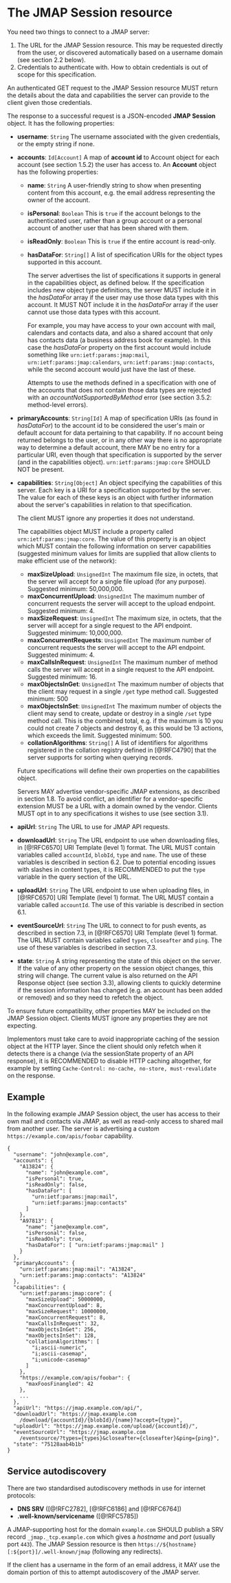# The JMAP Session resource

You need two things to connect to a JMAP server:

1. The URL for the JMAP Session resource. This may be requested directly from
   the user, or discovered automatically based on a username domain (see section 2.2 below).
2. Credentials to authenticate with. How to obtain credentials is out of scope
   for this specification.

An authenticated GET request to the JMAP Session resource MUST return the details about the data and capabilities the server can provide to the client given those credentials.

The response to a successful request is a JSON-encoded **JMAP Session** object. It has the following properties:

- **username**: `String`
  The username associated with the given credentials, or the empty string if none.
- **accounts**: `Id[Account]`
  A map of **account id** to Account object for each account (see section 1.5.2) the user has access to. An **Account** object has the following properties:

    - **name**: `String`
      A user-friendly string to show when presenting content from this account, e.g. the email address representing the owner of the account.
    - **isPersonal**: `Boolean`
      This is `true` if the account belongs to the authenticated user, rather than a group account or a personal account of another user that has been shared with them.
    - **isReadOnly**: `Boolean`
      This is `true` if the entire account is read-only.
    - **hasDataFor**: `String[]`
      A list of specification URIs for the object types supported in this account.

        The server advertises the list of specifications it supports in general
        in the capabilities object, as defined below. If the specification
        includes new object type definitions, the server MUST include it in the
        *hasDataFor* array if the user may use those data types with this
        account. It MUST NOT include it in the *hasDataFor* array if the user
        cannot use those data types with this account.

        For example, you may have access to your own account with mail,
        calendars and contacts data, and also a shared account that only has
        contacts data (a  business address book for example). In this case the
        *hasDataFor* property on the first account would include something like
        `urn:ietf:params:jmap:mail`, `urn:ietf:params:jmap:calendars`,
        `urn:ietf:params:jmap:contacts`, while the second account would just
        have the last of these.

        Attempts to use the methods defined in a specification with one of the
        accounts that does not contain those data types are rejected with an
        *accountNotSupportedByMethod* error (see section 3.5.2: method-level errors).

- **primaryAccounts**: `String[Id]`
  A map of specification URIs (as found in *hasDataFor*) to the account id to be considered the user's main or default account for data pertaining to that capability. If no account being returned belongs to the user, or in any other way there is no appropriate way to determine a default account, there MAY be no entry for a particular URI, even though that specification is supported by the server (and in the capabilities object). `urn:ietf:params:jmap:core` SHOULD NOT be present.
- **capabilities**: `String[Object]`
  An object specifying the capabilities of this server. Each key is a URI for a specification supported by the server. The value for each of these keys is an object with further information about the server's capabilities in relation to that specification.

    The client MUST ignore any properties it does not understand.

    The capabilities object MUST include a property called `urn:ietf:params:jmap:core`. The value of this property is an object which MUST contain the following information on server capabilities (suggested minimum values for limits are supplied that allow clients to make efficient use of the network):

    - **maxSizeUpload**: `UnsignedInt`
      The maximum file size, in octets, that the server will accept for a single file upload (for any purpose). Suggested minimum: 50,000,000.
    - **maxConcurrentUpload**: `UnsignedInt`
      The maximum number of concurrent requests the server will accept to the upload endpoint.  Suggested minimum: 4.
    - **maxSizeRequest**: `UnsignedInt`
      The maximum size, in octets, that the server will accept for a single
      request to the API endpoint. Suggested minimum: 10,000,000.
    - **maxConcurrentRequests**: `UnsignedInt`
      The maximum number of concurrent requests the server will accept to
      the API endpoint. Suggested minimum: 4.
    - **maxCallsInRequest**: `UnsignedInt`
      The maximum number of method calls the server will accept in a single request to the API endpoint.  Suggested minimum: 16.
    - **maxObjectsInGet**: `UnsignedInt`
      The maximum number of objects that the client may request in a single `/get` type method call. Suggested minimum: 500
    - **maxObjectsInSet**: `UnsignedInt`
      The maximum number of objects the client may send to create, update or destroy in a single `/set` type method call. This is the combined total, e.g. if the maximum is 10 you could not create 7 objects and destroy 6, as this would be 13 actions, which exceeds the limit. Suggested minimum: 500.
    - **collationAlgorithms**: `String[]`
      A list of identifiers for algorithms registered in the collation registry defined in [@!RFC4790] that the server supports for sorting when querying records.

    Future specifications will define their own properties on the capabilities object.

    Servers MAY advertise vendor-specific JMAP extensions, as described in section 1.8. To avoid conflict, an identifier for a vendor-specific extension MUST be a URL with a domain owned by the vendor. Clients MUST opt in to any specifications it wishes to use (see section 3.1).

- **apiUrl**: `String`
  The URL to use for JMAP API requests.
- **downloadUrl**: `String`
  The URL endpoint to use when downloading files, in [@!RFC6570] URI Template (level 1) format. The URL MUST contain variables called `accountId`, `blobId`, `type` and `name`. The use of these variables is described in section 6.2. Due to potential encoding issues with slashes in content types, it is RECOMMENDED to put the `type` variable in the query section of the URL.
- **uploadUrl**: `String`
  The URL endpoint to use when uploading files, in [@!RFC6570] URI Template (level 1) format. The URL MUST contain a variable called `accountId`. The use of this variable is described in section 6.1.
- **eventSourceUrl**: `String`
  The URL to connect to for push events, as described in section 7.3, in [@!RFC6570] URI Template (level 1) format. The URL MUST contain variables called `types`, `closeafter` and `ping`. The use of these variables is described in section 7.3.
- **state**: `String`
  A string representing the state of this object on the server. If the value of any other property on the session object changes, this string will change. The current value is also returned on the API Response object (see section 3.3), allowing clients to quickly determine if the session information has changed (e.g. an account has been added or removed) and so they need to refetch the object.

To ensure future compatibility, other properties MAY be included on the JMAP Session object. Clients MUST ignore any properties they are not expecting.

Implementors must take care to avoid inappropriate caching of the session object at the HTTP layer. Since the client should only refetch when it detects there is a change (via the sessionState property of an API response), it is RECOMMENDED to disable HTTP caching altogether, for example by setting `Cache-Control: no-cache, no-store, must-revalidate` on the response.

## Example

In the following example JMAP Session object, the user has access to their own mail and contacts via JMAP, as well as read-only access to shared mail from another user. The server is advertising a custom `https://example.com/apis/foobar` capability.

    {
      "username": "john@example.com",
      "accounts": {
        "A13824": {
          "name": "john@example.com",
          "isPersonal": true,
          "isReadOnly": false,
          "hasDataFor": [
            "urn:ietf:params:jmap:mail",
            "urn:ietf:params:jmap:contacts"
          ]
        },
        "A97813": {
          "name": "jane@example.com",
          "isPersonal": false,
          "isReadOnly": true,
          "hasDataFor": [ "urn:ietf:params:jmap:mail" ]
        }
      },
      "primaryAccounts": {
        "urn:ietf:params:jmap:mail": "A13824",
        "urn:ietf:params:jmap:contacts": "A13824"
      },
      "capabilities": {
        "urn:ietf:params:jmap:core": {
          "maxSizeUpload": 50000000,
          "maxConcurrentUpload": 8,
          "maxSizeRequest": 10000000,
          "maxConcurrentRequest": 8,
          "maxCallsInRequest": 32,
          "maxObjectsInGet": 256,
          "maxObjectsInSet": 128,
          "collationAlgorithms": [
            "i;ascii-numeric",
            "i;ascii-casemap",
            "i;unicode-casemap"
          ]
        },
        "https://example.com/apis/foobar": {
          "maxFoosFinangled": 42
        },
        ...
      },
      "apiUrl": "https://jmap.example.com/api/",
      "downloadUrl": "https://jmap.example.com
        /download/{accountId}/{blobId}/{name}?accept={type}",
      "uploadUrl": "https://jmap.example.com/upload/{accountId}/",
      "eventSourceUrl": "https://jmap.example.com
        /eventsource/?types={types}&closeafter={closeafter}&ping={ping}",
      "state": "75128aab4b1b"
    }

## Service autodiscovery

There are two standardised autodiscovery methods in use for internet protocols:

- **DNS SRV** ([@!RFC2782], [@!RFC6186] and [@!RFC6764])
- **.well-known/servicename** ([@!RFC5785])

A JMAP-supporting host for the domain `example.com` SHOULD publish a SRV record `_jmap._tcp.example.com` which gives a *hostname* and *port* (usually port `443`). The JMAP Session resource is then `https://${hostname}[:${port}]/.well-known/jmap` (following any redirects).

If the client has a username in the form of an email address, it MAY use the domain portion of this to attempt autodiscovery of the JMAP server.
